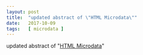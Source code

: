 ```yaml
---
layout: post
title:  "updated abstract of \"HTML Microdata\""
date:   2017-10-09
tags:   [ microdata ]
---
```


updated abstract of "[HTML Microdata](/spec/microdata)"

